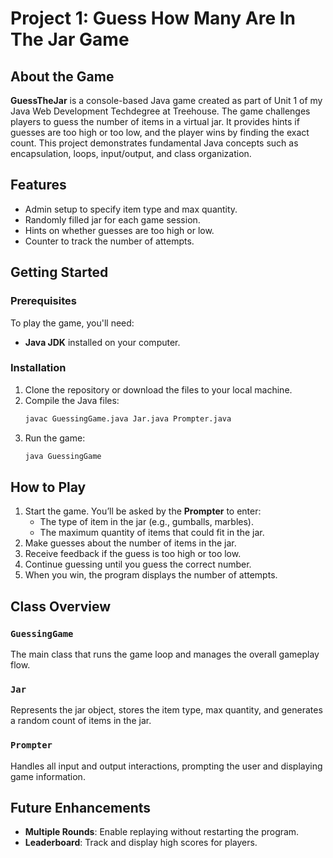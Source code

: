 # Project 1: Guess How Many Are In The Jar Game

## About the Game
**GuessTheJar** is a console-based Java game created as part of Unit 1 of my Java Web Development Techdegree at Treehouse. The game challenges players to guess the number of items in a virtual jar. It provides hints if guesses are too high or too low, and the player wins by finding the exact count. This project demonstrates fundamental Java concepts such as encapsulation, loops, input/output, and class organization.

## Features
- Admin setup to specify item type and max quantity.
- Randomly filled jar for each game session.
- Hints on whether guesses are too high or low.
- Counter to track the number of attempts.

## Getting Started
### Prerequisites
To play the game, you'll need:
- **Java JDK** installed on your computer.

### Installation
1. Clone the repository or download the files to your local machine.
2. Compile the Java files:
   ```bash
   javac GuessingGame.java Jar.java Prompter.java
   ```
3. Run the game:
   ```bash
   java GuessingGame
   ```

## How to Play

1. Start the game. You’ll be asked by the **Prompter** to enter:
   - The type of item in the jar (e.g., gumballs, marbles).
   - The maximum quantity of items that could fit in the jar.
2. Make guesses about the number of items in the jar.
3. Receive feedback if the guess is too high or too low.
4. Continue guessing until you guess the correct number.
5. When you win, the program displays the number of attempts.

## Class Overview

### `GuessingGame`
The main class that runs the game loop and manages the overall gameplay flow.

### `Jar`
Represents the jar object, stores the item type, max quantity, and generates a random count of items in the jar.

### `Prompter`
Handles all input and output interactions, prompting the user and displaying game information.

## Future Enhancements
- **Multiple Rounds**: Enable replaying without restarting the program.
- **Leaderboard**: Track and display high scores for players.

